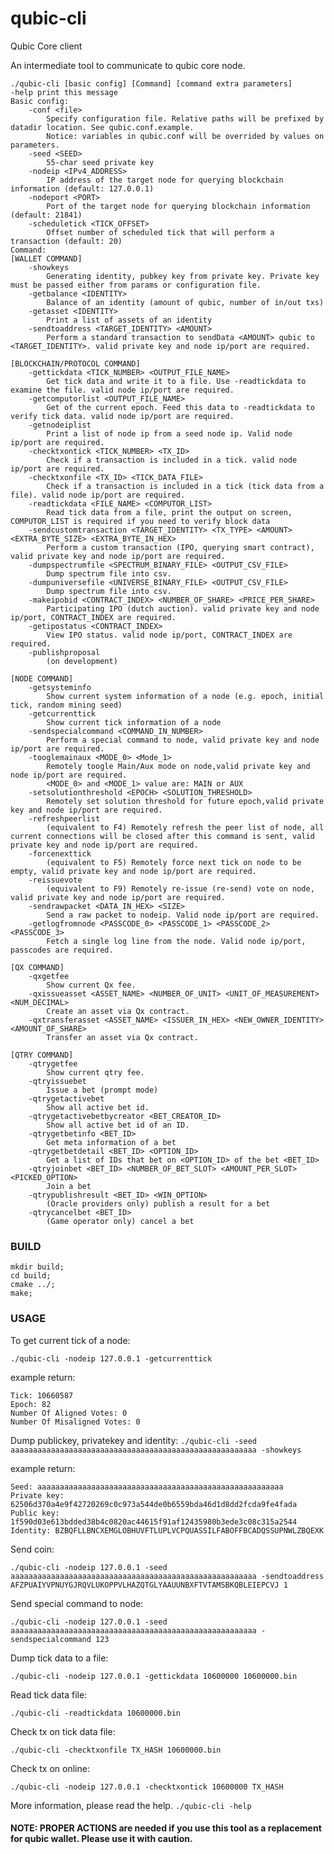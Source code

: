 # qubic-cli

Qubic Core client

An intermediate tool to communicate to qubic core node.
```
./qubic-cli [basic config] [Command] [command extra parameters]
-help print this message
Basic config:
    -conf <file>
        Specify configuration file. Relative paths will be prefixed by datadir location. See qubic.conf.example.
        Notice: variables in qubic.conf will be overrided by values on parameters.
    -seed <SEED>
        55-char seed private key
    -nodeip <IPv4_ADDRESS>
        IP address of the target node for querying blockchain information (default: 127.0.0.1)
    -nodeport <PORT>
        Port of the target node for querying blockchain information (default: 21841)
    -scheduletick <TICK_OFFSET>
        Offset number of scheduled tick that will perform a transaction (default: 20)
Command:
[WALLET COMMAND]
    -showkeys
        Generating identity, pubkey key from private key. Private key must be passed either from params or configuration file.
    -getbalance <IDENTITY>
        Balance of an identity (amount of qubic, number of in/out txs)
    -getasset <IDENTITY>
        Print a list of assets of an identity
    -sendtoaddress <TARGET_IDENTITY> <AMOUNT>
        Perform a standard transaction to sendData <AMOUNT> qubic to <TARGET_IDENTITY>. valid private key and node ip/port are required.

[BLOCKCHAIN/PROTOCOL COMMAND]
    -gettickdata <TICK_NUMBER> <OUTPUT_FILE_NAME>
        Get tick data and write it to a file. Use -readtickdata to examine the file. valid node ip/port are required.
    -getcomputorlist <OUTPUT_FILE_NAME>
        Get of the current epoch. Feed this data to -readtickdata to verify tick data. valid node ip/port are required.
    -getnodeiplist
        Print a list of node ip from a seed node ip. Valid node ip/port are required.
    -checktxontick <TICK_NUMBER> <TX_ID>
        Check if a transaction is included in a tick. valid node ip/port are required.
    -checktxonfile <TX_ID> <TICK_DATA_FILE>
        Check if a transaction is included in a tick (tick data from a file). valid node ip/port are required.
    -readtickdata <FILE_NAME> <COMPUTOR_LIST>
        Read tick data from a file, print the output on screen, COMPUTOR_LIST is required if you need to verify block data
    -sendcustomtransaction <TARGET_IDENTITY> <TX_TYPE> <AMOUNT> <EXTRA_BYTE_SIZE> <EXTRA_BYTE_IN_HEX>
        Perform a custom transaction (IPO, querying smart contract), valid private key and node ip/port are required.
    -dumpspectrumfile <SPECTRUM_BINARY_FILE> <OUTPUT_CSV_FILE>
        Dump spectrum file into csv.
    -dumpuniversefile <UNIVERSE_BINARY_FILE> <OUTPUT_CSV_FILE>
        Dump spectrum file into csv.
    -makeipobid <CONTRACT_INDEX> <NUMBER_OF_SHARE> <PRICE_PER_SHARE>
        Participating IPO (dutch auction). valid private key and node ip/port, CONTRACT_INDEX are required.
    -getipostatus <CONTRACT_INDEX>
        View IPO status. valid node ip/port, CONTRACT_INDEX are required.
    -publishproposal 
        (on development)

[NODE COMMAND]
    -getsysteminfo
        Show current system information of a node (e.g. epoch, initial tick, random mining seed)
    -getcurrenttick
        Show current tick information of a node
    -sendspecialcommand <COMMAND_IN_NUMBER> 
        Perform a special command to node, valid private key and node ip/port are required.	
    -tooglemainaux <MODE_0> <Mode_1> 
        Remotely toogle Main/Aux mode on node,valid private key and node ip/port are required.	
        <MODE_0> and <MODE_1> value are: MAIN or AUX	
    -setsolutionthreshold <EPOCH> <SOLUTION_THRESHOLD> 
        Remotely set solution threshold for future epoch,valid private key and node ip/port are required.	
    -refreshpeerlist
        (equivalent to F4) Remotely refresh the peer list of node, all current connections will be closed after this command is sent, valid private key and node ip/port are required.	
    -forcenexttick
        (equivalent to F5) Remotely force next tick on node to be empty, valid private key and node ip/port are required.	
    -reissuevote
        (equivalent to F9) Remotely re-issue (re-send) vote on node, valid private key and node ip/port are required.	
    -sendrawpacket <DATA_IN_HEX> <SIZE>
        Send a raw packet to nodeip. Valid node ip/port are required.
    -getlogfromnode <PASSCODE_0> <PASSCODE_1> <PASSCODE_2> <PASSCODE_3>
        Fetch a single log line from the node. Valid node ip/port, passcodes are required.

[QX COMMAND]
    -qxgetfee
        Show current Qx fee.
    -qxissueasset <ASSET_NAME> <NUMBER_OF_UNIT> <UNIT_OF_MEASUREMENT> <NUM_DECIMAL>
        Create an asset via Qx contract.
    -qxtransferasset <ASSET_NAME> <ISSUER_IN_HEX> <NEW_OWNER_IDENTITY> <AMOUNT_OF_SHARE>
        Transfer an asset via Qx contract.

[QTRY COMMAND]
    -qtrygetfee
        Show current qtry fee.
    -qtryissuebet
        Issue a bet (prompt mode)
    -qtrygetactivebet
        Show all active bet id.
    -qtrygetactivebetbycreator <BET_CREATOR_ID>
        Show all active bet id of an ID.
    -qtrygetbetinfo <BET_ID>
        Get meta information of a bet
    -qtrygetbetdetail <BET_ID> <OPTION_ID>
        Get a list of IDs that bet on <OPTION_ID> of the bet <BET_ID>
    -qtryjoinbet <BET_ID> <NUMBER_OF_BET_SLOT> <AMOUNT_PER_SLOT> <PICKED_OPTION>
        Join a bet
    -qtrypublishresult <BET_ID> <WIN_OPTION>
        (Oracle providers only) publish a result for a bet
    -qtrycancelbet <BET_ID>
        (Game operator only) cancel a bet
```

### BUILD
```
mkdir build;
cd build;
cmake ../;
make;
```


### USAGE
To get current tick of a node:

`./qubic-cli -nodeip 127.0.0.1 -getcurrenttick`

example return:
```
Tick: 10660587
Epoch: 82
Number Of Aligned Votes: 0
Number Of Misaligned Votes: 0
```

Dump publickey, privatekey and identity:
`./qubic-cli -seed aaaaaaaaaaaaaaaaaaaaaaaaaaaaaaaaaaaaaaaaaaaaaaaaaaaaaaa -showkeys`

example return:
```
Seed: aaaaaaaaaaaaaaaaaaaaaaaaaaaaaaaaaaaaaaaaaaaaaaaaaaaaaaa
Private key: 62506d370a4e9f42720269c0c973a544de0b6559bda46d1d8dd2fcda9fe4fada
Public key: 1f590d03e613bdded38b4c0820ac44615f91af12435980b3ede3c08c315a2544
Identity: BZBQFLLBNCXEMGLOBHUVFTLUPLVCPQUASSILFABOFFBCADQSSUPNWLZBQEXK
```

Send coin:

`./qubic-cli -nodeip 127.0.0.1 -seed aaaaaaaaaaaaaaaaaaaaaaaaaaaaaaaaaaaaaaaaaaaaaaaaaaaaaaa -sendtoaddress AFZPUAIYVPNUYGJRQVLUKOPPVLHAZQTGLYAAUUNBXFTVTAMSBKQBLEIEPCVJ 1`

Send special command to node:

`./qubic-cli -nodeip 127.0.0.1 -seed aaaaaaaaaaaaaaaaaaaaaaaaaaaaaaaaaaaaaaaaaaaaaaaaaaaaaaa -sendspecialcommand 123`

Dump tick data to a file:

`./qubic-cli -nodeip 127.0.0.1 -gettickdata 10600000 10600000.bin`

Read tick data file:

`./qubic-cli -readtickdata 10600000.bin`

Check tx on tick data file:

`./qubic-cli -checktxonfile TX_HASH 10600000.bin`

Check tx on online:

`./qubic-cli -nodeip 127.0.0.1 -checktxontick 10600000 TX_HASH`

More information, please read the help. `./qubic-cli -help`

#### NOTE: PROPER ACTIONS are needed if you use this tool as a replacement for qubic wallet. Please use it with caution.
